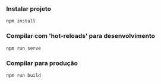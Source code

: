 
### Instalar projeto
```
npm install
```

### Compilar com 'hot-reloads' para desenvolvimento
```
npm run serve
```

### Compilar para produção
```
npm run build
```
